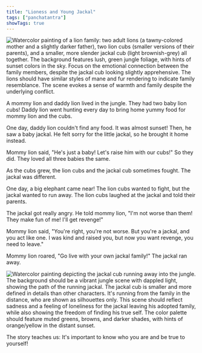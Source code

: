 ```yaml
---
title: "Lioness and Young Jackal"
tags: ["panchatantra"]
showTags: true
---
```


![Watercolor painting of a lion family: two adult lions (a tawny-colored mother and a slightly darker father), two lion cubs (smaller versions of their parents), and a smaller, more slender jackal cub (light brownish-grey) all together. The background features lush, green jungle foliage, with hints of sunset colors in the sky.  Focus on the emotional connection between the family members, despite the jackal cub looking slightly apprehensive. The lions should have similar styles of mane and fur rendering to indicate family resemblance.  The scene evokes a sense of warmth and family despite the underlying conflict.](/images/image_panchatantra-lioness-and-young-jackal0.png)



A mommy lion and daddy lion lived in the jungle.  They had two baby lion cubs!  Daddy lion went hunting every day to bring home yummy food for mommy lion and the cubs.

One day, daddy lion couldn't find any food.  It was almost sunset!  Then, he saw a baby jackal.  He felt sorry for the little jackal, so he brought it home instead.


Mommy lion said, "He's just a baby! Let's raise him with our cubs!"  So they did.  They loved all three babies the same.

As the cubs grew, the lion cubs and the jackal cub sometimes fought.  The jackal was different. 

One day, a big elephant came near! The lion cubs wanted to fight, but the jackal wanted to run away. The lion cubs laughed at the jackal and told their parents.

The jackal got really angry. He told mommy lion, "I'm not worse than them! They make fun of me! I'll get revenge!" 

Mommy lion said, "You're right, you're not worse. But you're a jackal, and you act like one. I was kind and raised you, but now you want revenge, you need to leave." 

Mommy lion roared, "Go live with your own jackal family!"  The jackal ran away.

![Watercolor painting depicting the jackal cub running away into the jungle.  The background should be a vibrant jungle scene with dappled light, showing the path of the running jackal.  The jackal cub is smaller and more defined in details than other characters. It's running from the family in the distance, who are shown as silhouettes only. This scene should reflect sadness and a feeling of loneliness for the jackal leaving his adopted family, while also showing the freedom of finding his true self. The color palette should feature muted greens, browns, and darker shades, with hints of orange/yellow in the distant sunset.](/images/image_panchatantra-lioness-and-young-jackal2.png)

The story teaches us:  It's important to know who you are and be true to yourself!
